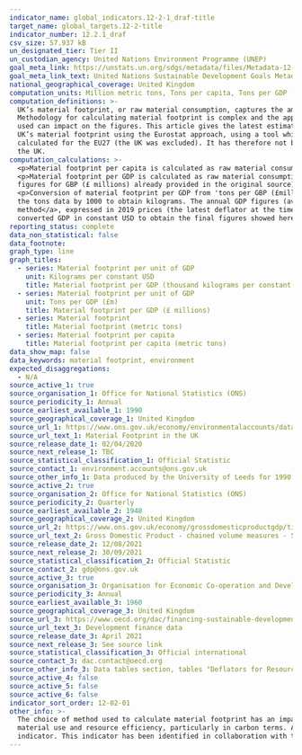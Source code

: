 ```yaml
---
indicator_name: global_indicators.12-2-1_draf-title
target_name: global_targets.12-2-title
indicator_number: 12.2.1_draf
csv_size: 57.937 kB
un_designated_tier: Tier II
un_custodian_agency: United Nations Environment Programme (UNEP)
goal_meta_link: https://unstats.un.org/sdgs/metadata/files/Metadata-12-02-01.pdf
goal_meta_link_text: United Nations Sustainable Development Goals Metadata (PDF 4.0 MB)
national_geographical_coverage: United Kingdom
computation_units: Million metric tons, Tons per capita, Tons per GDP (£m), Thousand kilograms per constant USD ($m)  expressed in 2019 prices
computation_definitions: >-
  UK’s material footprint, or raw material consumption, captures the amount of domestic and foreign extraction of materials needed to produce the products used by households, governments and charities in the UK.
  Methodology for calculating material footprint is complex and the approach
  used can impact on the figures. This article gives the latest estimates using a method developed by the University of Leeds, updating the time series where revised data are available, and including figures for 2018. Data are presented for the UK. We previously published estimates of the
  UK’s material footprint using the Eurostat approach, using a tool which is publicly available. The Eurostat method uses coefficients, which estimate the quantity of a raw material required for a given product in a given year. In the latest version of the tool, the coefficients were
  calculated for the EU27 (the UK was excluded). It has therefore not been possible to provide updated estimates for the UK material footprint using the Eurostat approach. More details on the method, and other available methods, can be found in the article Measuring material footprint in
  the UK.
computation_calculations: >-
  <p>Material footprint per capita is calculated as raw material consumption (material footprint)/UK population (calculated figures already provided in the original source).</p>
  <p>Material footprint per GDP is calculated as raw material consumption (material footprint)/GDP (calculated
  figures for GBP (£ millions) already provided in the original source).</p>
  <p>Conversion of material footprint per GDP from 'tons per GBP (£million)' to 'kilograms per constant USD ($ millions)' was required for international comparison purposes. The conversion is done by multiplying
  the tons data by 1000 to obtain kilograms. The annual GDP figures (available from Source 1) were then converted to constant USD using the <a href="https://www.oecd.org/dac/financing-sustainable-development/development-finance-standards/informationnoteonthedacdeflators.htm">OECD
  method</a>, expressed in 2019 prices (the latest deflator at the time of conversion). The average annual coversion rate for GBP into USD, and the deflators necessary for the constant USD conversion can be obtained from Source 2. Finally, the calculated kilograms were divided by the
  converted GDP in constant USD to obtain the final figures showed here. </p>
reporting_status: complete
data_non_statistical: false
data_footnote:  
graph_type: line
graph_titles:
  - series: Material footprint per unit of GDP
    unit: Kilograms per constant USD
    title: Material footprint per GDP (thousand kilograms per constant USD in 2019 prices)
  - series: Material footprint per unit of GDP
    unit: Tons per GDP (£m)
    title: Material footprint per GDP (£ millions)
  - series: Material footprint
    title: Material footprint (metric tons)
  - series: Material footprint per capita
    title: Material footprint per capita (metric tons)
data_show_map: false
data_keywords: material footprint, environment
expected_disaggregations:
  - N/A
source_active_1: true
source_organisation_1: Office for National Statistics (ONS)
source_periodicity_1: Annual
source_earliest_available_1: 1990
source_geographical_coverage_1: United Kingdom
source_url_1: https://www.ons.gov.uk/economy/environmentalaccounts/datasets/materialfootprintintheuk
source_url_text_1: Material Footprint in the UK
source_release_date_1: 02/04/2020
source_next_release_1: TBC
source_statistical_classification_1: Official Statistic
source_contact_1: environment.accounts@ons.gov.uk
source_other_info_1: Data produced by the University of Leeds for 1990 to 2018, using a Multi-Region Input-Output model.
source_active_2: true
source_organisation_2: Office for National Statistics (ONS)
source_periodicity_2: Quarterly
source_earliest_available_2: 1948
source_geographical_coverage_2: United Kingdom
source_url_2: https://www.ons.gov.uk/economy/grossdomesticproductgdp/timeseries/abmi/pn2
source_url_text_2: Gross Domestic Product - chained volume measures - Seasonally adjusted £m
source_release_date_2: 12/08/2021
source_next_release_2: 30/09/2021
source_statistical_classification_2: Official Statistic 
source_contact_2: gdp@ons.gov.uk
source_active_3: true
source_organisation_3: Organisation for Economic Co-operation and Development (OECD)
source_periodicity_3: Annual
source_earliest_available_3: 1960
source_geographical_coverage_3: United Kingdom
source_url_3: https://www.oecd.org/dac/financing-sustainable-development/development-finance-data/
source_url_text_3: Development finance data
source_release_date_3: April 2021
source_next_release_3: See source link
source_statistical_classification_3: Official international
source_contact_3: dac.contact@oecd.org
source_other_info_3: Data tables section, tables "Deflators for Resource Flows from DAC Countries (2019=100).xls" and "Annual Exchange Rates for DAC Donor Countries from 1960 to 2020.xls"
source_active_4: false
source_active_5: false
source_active_6: false
indicator_sort_order: 12-02-01
other_info: >-
  The choice of method used to calculate material footprint has an impact on the final estimates. In 2017, the Department for Environment, Food and Rural Affairs (Defra) consulted extensively with the University of Leeds about developing further environmentally relevant metrics for
  material use and resource efficiency, particularly in carbon terms. As a result, the University of Leeds have developed a multi-regional input-output (MRIO) approach, using a specifically derived UK MRIO database to underpin calculations.  Data follows the UN specification for this
  indicator. This indicator has been identified in collaboration with topic experts.
---
```


